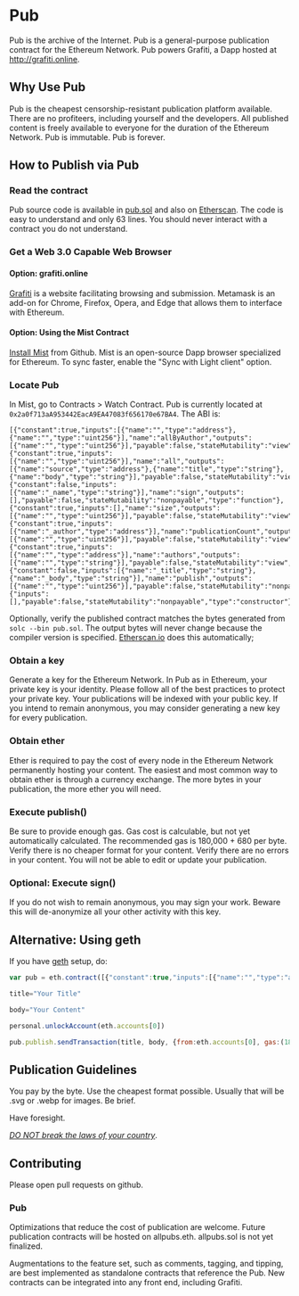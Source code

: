 # Pub
Pub is the archive of the Internet.
Pub is a general-purpose publication contract for the Ethereum Network.
Pub powers Grafiti, a Dapp hosted at <http://grafiti.online>.

## Why Use Pub
Pub is the cheapest censorship-resistant publication platform available.
There are no profiteers, including yourself and the developers.
All published content is freely available to everyone for the duration of the Ethereum Network.
Pub is immutable.
Pub is forever.

## How to Publish via Pub
### Read the contract
Pub source code is available in [pub.sol](https://github.com/wjmelements/pub/blob/master/contracts/pub.sol) and also on [Etherscan](https://etherscan.io/address/0x2a0f713aA953442EacA9EA47083f656170e67BA4).
The code is easy to understand and only 63 lines.
You should never interact with a contract you do not understand.

### Get a Web 3.0 Capable Web Browser

#### Option: grafiti.online
[Grafiti](http://grafiti.online) is a website facilitating browsing and submission.
Metamask is an add-on for Chrome, Firefox, Opera, and Edge that allows them to interface with Ethereum.

#### Option: Using the Mist Contract
[Install Mist](https://github.com/ethereum/mist/releases) from Github.
Mist is an open-source Dapp browser specialized for Ethereum.
To sync faster, enable the "Sync with Light client" option.
### Locate Pub
In Mist, go to Contracts > Watch Contract.
Pub is currently located at `0x2a0f713aA953442EacA9EA47083f656170e67BA4`.
The ABI is:

```
[{"constant":true,"inputs":[{"name":"","type":"address"},{"name":"","type":"uint256"}],"name":"allByAuthor","outputs":[{"name":"","type":"uint256"}],"payable":false,"stateMutability":"view","type":"function"},{"constant":true,"inputs":[{"name":"","type":"uint256"}],"name":"all","outputs":[{"name":"source","type":"address"},{"name":"title","type":"string"},{"name":"body","type":"string"}],"payable":false,"stateMutability":"view","type":"function"},{"constant":false,"inputs":[{"name":"_name","type":"string"}],"name":"sign","outputs":[],"payable":false,"stateMutability":"nonpayable","type":"function"},{"constant":true,"inputs":[],"name":"size","outputs":[{"name":"","type":"uint256"}],"payable":false,"stateMutability":"view","type":"function"},{"constant":true,"inputs":[{"name":"_author","type":"address"}],"name":"publicationCount","outputs":[{"name":"","type":"uint256"}],"payable":false,"stateMutability":"view","type":"function"},{"constant":true,"inputs":[{"name":"","type":"address"}],"name":"authors","outputs":[{"name":"","type":"string"}],"payable":false,"stateMutability":"view","type":"function"},{"constant":false,"inputs":[{"name":"_title","type":"string"},{"name":"_body","type":"string"}],"name":"publish","outputs":[{"name":"","type":"uint256"}],"payable":false,"stateMutability":"nonpayable","type":"function"},{"inputs":[],"payable":false,"stateMutability":"nonpayable","type":"constructor"}]
```

Optionally, verify the published contract matches the bytes generated from `solc --bin pub.sol`.
The output bytes will never change because the compiler version is specified.
[Etherscan.io](http://etherscan.io/contract/0x2a0f713aA953442EacA9EA47083f656170e67BA4) does this automatically;

### Obtain a key
Generate a key for the Ethereum Network.
In Pub as in Ethereum, your private key is your identity.
Please follow all of the best practices to protect your private key.
Your publications will be indexed with your public key.
If you intend to remain anonymous, you may consider generating a new key for every publication.

### Obtain ether
Ether is required to pay the cost of every node in the Ethereum Network permanently hosting your content.
The easiest and most common way to obtain ether is through a currency exchange.
The more bytes in your publication, the more ether you will need.

### Execute publish()
Be sure to provide enough gas.
Gas cost is calculable, but not yet automatically calculated.
The recommended gas is 180,000 + 680 per byte.
Verify there is no cheaper format for your content.
Verify there are no errors in your content.
You will not be able to edit or update your publication.

### Optional: Execute sign()
If you do not wish to remain anonymous, you may sign your work.
Beware this will de-anonymize all your other activity with this key.

## Alternative: Using geth
If you have [geth](https://github.com/ethereum/go-ethereum) setup, do:

```javascript
var pub = eth.contract([{"constant":true,"inputs":[{"name":"","type":"address"},{"name":"","type":"uint256"}],"name":"allByAuthor","outputs":[{"name":"","type":"uint256"}],"payable":false,"stateMutability":"view","type":"function"},{"constant":true,"inputs":[{"name":"","type":"uint256"}],"name":"all","outputs":[{"name":"source","type":"address"},{"name":"timestamp","type":"uint256"},{"name":"title","type":"string"},{"name":"body","type":"bytes"}],"payable":false,"stateMutability":"view","type":"function"},{"constant":false,"inputs":[{"name":"_name","type":"string"}],"name":"sign","outputs":[],"payable":false,"stateMutability":"nonpayable","type":"function"},{"constant":false,"inputs":[{"name":"_title","type":"string"},{"name":"_body","type":"bytes"}],"name":"publishBytes","outputs":[{"name":"","type":"uint256"}],"payable":false,"stateMutability":"nonpayable","type":"function"},{"constant":true,"inputs":[],"name":"size","outputs":[{"name":"","type":"uint256"}],"payable":false,"stateMutability":"view","type":"function"},{"constant":true,"inputs":[{"name":"_author","type":"address"}],"name":"publicationCount","outputs":[{"name":"","type":"uint256"}],"payable":false,"stateMutability":"view","type":"function"},{"constant":true,"inputs":[{"name":"","type":"address"}],"name":"authors","outputs":[{"name":"","type":"string"}],"payable":false,"stateMutability":"view","type":"function"},{"constant":false,"inputs":[{"name":"_title","type":"string"},{"name":"_body","type":"string"}],"name":"publish","outputs":[{"name":"","type":"uint256"}],"payable":false,"stateMutability":"nonpayable","type":"function"},{"inputs":[],"payable":false,"stateMutability":"nonpayable","type":"constructor"}]).at('0x2a0f713aA953442EacA9EA47083f656170e67BA4')

title="Your Title"

body="Your Content"

personal.unlockAccount(eth.accounts[0])

pub.publish.sendTransaction(title, body, {from:eth.accounts[0], gas:(180000+680*(title.length+body.length))})
```

## Publication Guidelines
You pay by the byte.
Use the cheapest format possible. Usually that will be .svg or .webp for images.
Be brief.

Have foresight.

[*DO NOT break the laws of your country*](LEGAL.md).

## Contributing
Please open pull requests on github.
### Pub
Optimizations that reduce the cost of publication are welcome.
Future publication contracts will be hosted on allpubs.eth.
allpubs.sol is not yet finalized.

Augmentations to the feature set, such as comments, tagging, and tipping, are best implemented as standalone contracts that reference the Pub.
New contracts can be integrated into any front end, including Grafiti.
